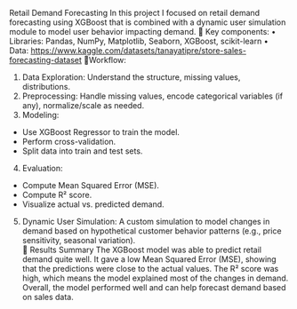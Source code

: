 Retail Demand Forecasting
In this project I focused on retail demand forecasting using XGBoost that is combined with a dynamic user simulation module to model user behavior impacting demand.
📝 Key components:
•	Libraries: Pandas, NumPy, Matplotlib, Seaborn, XGBoost, scikit-learn
•	Data: https://www.kaggle.com/datasets/tanayatipre/store-sales-forecasting-dataset
📝Workflow:
1.	Data Exploration: Understand the structure, missing values, distributions.  
2.	Preprocessing: Handle missing values, encode categorical variables (if any), normalize/scale as needed.  
3.	Modeling:
   - Use XGBoost Regressor to train the model.  
   - Perform cross-validation.  
   - Split data into train and test sets.
4.  Evaluation:  
   - Compute Mean Squared Error (MSE).  
   - Compute R² score.  
   - Visualize actual vs. predicted demand.  
5. Dynamic User Simulation:
   A custom simulation to model changes in demand based on hypothetical customer behavior patterns (e.g., price sensitivity, seasonal variation).  
📝 Results Summary
The XGBoost model was able to predict retail demand quite well. It gave a low Mean Squared Error (MSE), showing that the predictions were close to the actual values. The R² score was high, which means the model explained most of the changes in demand. Overall, the model performed well and can help forecast demand based on sales data.
